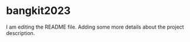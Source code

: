 # bangkit2023
I am editing the README file. Adding some more details about the project description.

